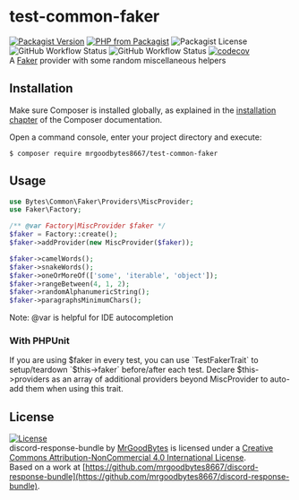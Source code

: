 # test-common-faker
[![Packagist Version](https://img.shields.io/packagist/v/mrgoodbytes8667/test-common-faker?logo=packagist&logoColor=FFF&style=flat)](https://packagist.org/packages/mrgoodbytes8667/test-common-faker)
[![PHP from Packagist](https://img.shields.io/packagist/php-v/mrgoodbytes8667/test-common-faker?logo=php&logoColor=FFF&style=flat)](https://packagist.org/packages/mrgoodbytes8667/test-common-faker)
![Packagist License](https://img.shields.io/packagist/l/mrgoodbytes8667/test-common-faker?logo=creative-commons&logoColor=FFF&style=flat)  
![GitHub Workflow Status](https://img.shields.io/github/actions/workflow/status/mrgoodbytes8667/test-common-faker/release.yml?label=stable&logo=github&logoColor=FFF&style=flat)
![GitHub Workflow Status](https://img.shields.io/github/actions/workflow/status/mrgoodbytes8667/test-common-faker/run-tests.yml?logo=github&logoColor=FFF&style=flat)
[![codecov](https://img.shields.io/codecov/c/github/mrgoodbytes8667/test-common-faker?logo=codecov&logoColor=FFF&style=flat)](https://codecov.io/gh/mrgoodbytes8667/test-common-faker)  
A [Faker](https://fakerphp.github.io/) provider with some random miscellaneous helpers

## Installation

Make sure Composer is installed globally, as explained in the
[installation chapter](https://getcomposer.org/doc/00-intro.md)
of the Composer documentation.

Open a command console, enter your project directory and execute:

```console
$ composer require mrgoodbytes8667/test-common-faker
```

## Usage

```php
use Bytes\Common\Faker\Providers\MiscProvider;
use Faker\Factory;

/** @var Factory|MiscProvider $faker */
$faker = Factory::create();
$faker->addProvider(new MiscProvider($faker));

$faker->camelWords();
$faker->snakeWords();
$faker->oneOrMoreOf(['some', 'iterable', 'object']);
$faker->rangeBetween(4, 1, 2);
$faker->randomAlphanumericString();
$faker->paragraphsMinimumChars();
```
Note: @var is helpful for IDE autocompletion

### With PHPUnit
If you are using $faker in every test, you can use `TestFakerTrait` to setup/teardown `$this->faker` before/after each test.
Declare $this->providers as an array of additional providers beyond MiscProvider to auto-add them when using this trait.

## License
[![License](https://i.creativecommons.org/l/by-nc/4.0/88x31.png)]("http://creativecommons.org/licenses/by-nc/4.0/)  
discord-response-bundle by [MrGoodBytes](https://mrgoodbytes.dev) is licensed under a [Creative Commons Attribution-NonCommercial 4.0 International License](http://creativecommons.org/licenses/by-nc/4.0/).  
Based on a work at [https://github.com/mrgoodbytes8667/discord-response-bundle](https://github.com/mrgoodbytes8667/discord-response-bundle).